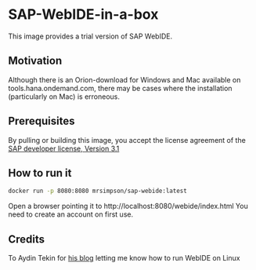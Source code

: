 # SAP-WebIDE-in-a-box

This image provides a trial version of SAP WebIDE.

## Motivation

Although there is an Orion-download for Windows and Mac available on tools.hana.ondemand.com, there may be cases where the installation (particularly on Mac) is erroneous.

## Prerequisites

By pulling or building this image, you accept the license agreement of the [SAP developer license, Version 3.1](tools.hana.ondemand.com/developer-license-3_1.txt)

## How to run it

```bash
docker run -p 8080:8080 mrsimpson/sap-webide:latest 
```

Open a browser pointing it to http://localhost:8080/webide/index.html
You need to create an account on first use.

## Credits

To Aydin Tekin for [his blog](https://blogs.sap.com/2017/04/25/how-to-run-sap-webide-personal-edition-on-linux/) letting me know how to run WebIDE on Linux